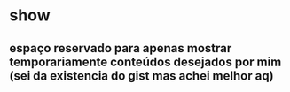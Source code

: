# show
## espaço reservado para apenas mostrar temporariamente conteúdos desejados por mim (sei da existencia do gist mas achei melhor aq)
